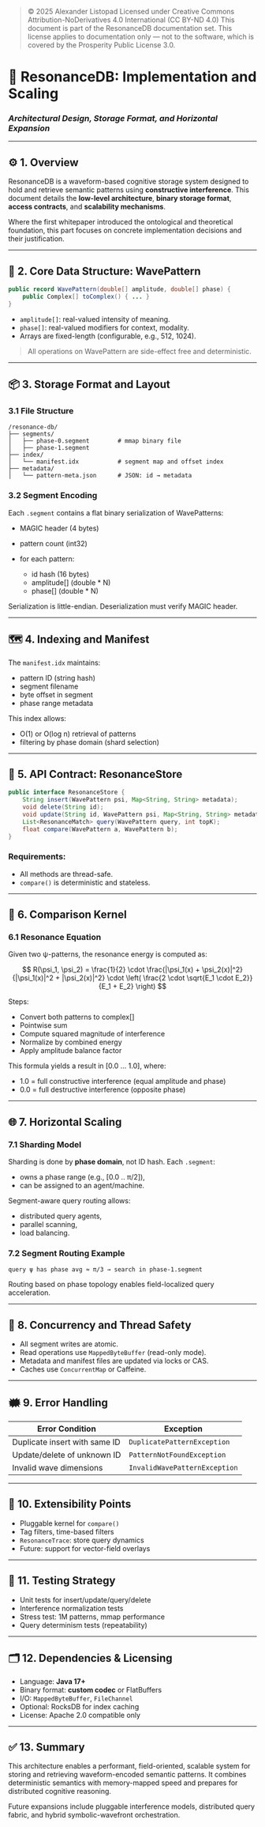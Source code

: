 > © 2025 Alexander Listopad
> Licensed under Creative Commons Attribution-NoDerivatives 4.0 International (CC BY-ND 4.0)
> This document is part of the ResonanceDB documentation set.
> This license applies to documentation only — not to the software, which is covered by the Prosperity Public License 3.0.

# 🧱 ResonanceDB: Implementation and Scaling

### *Architectural Design, Storage Format, and Horizontal Expansion*

---

## ⚙️ 1. Overview

ResonanceDB is a waveform-based cognitive storage system designed to hold and retrieve semantic patterns using **constructive interference**. This document details the **low-level architecture**, **binary storage format**, **access contracts**, and **scalability mechanisms**.

Where the first whitepaper introduced the ontological and theoretical foundation, this part focuses on concrete implementation decisions and their justification.

---

## 🧩 2. Core Data Structure: WavePattern

```java
public record WavePattern(double[] amplitude, double[] phase) {
    public Complex[] toComplex() { ... }
}
```

* `amplitude[]`: real-valued intensity of meaning.
* `phase[]`: real-valued modifiers for context, modality.
* Arrays are fixed-length (configurable, e.g., 512, 1024).

> All operations on WavePattern are side-effect free and deterministic.

---

## 📦 3. Storage Format and Layout

### 3.1 File Structure

```
/resonance-db/
├── segments/
│   ├── phase-0.segment        # mmap binary file
│   ├── phase-1.segment
├── index/
│   └── manifest.idx           # segment map and offset index
├── metadata/
│   └── pattern-meta.json      # JSON: id → metadata
```

### 3.2 Segment Encoding

Each `.segment` contains a flat binary serialization of WavePatterns:

* MAGIC header (4 bytes)
* pattern count (int32)
* for each pattern:

  * id hash (16 bytes)
  * amplitude\[] (double \* N)
  * phase\[] (double \* N)

Serialization is little-endian. Deserialization must verify MAGIC header.

---

## 🗺️ 4. Indexing and Manifest

The `manifest.idx` maintains:

* pattern ID (string hash)
* segment filename
* byte offset in segment
* phase range metadata

This index allows:

* O(1) or O(log n) retrieval of patterns
* filtering by phase domain (shard selection)

---

## 🚀 5. API Contract: ResonanceStore

```java
public interface ResonanceStore {
    String insert(WavePattern psi, Map<String, String> metadata);
    void delete(String id);
    void update(String id, WavePattern psi, Map<String, String> metadata);
    List<ResonanceMatch> query(WavePattern query, int topK);
    float compare(WavePattern a, WavePattern b);
}
```

### Requirements:
* All methods are thread-safe.
* `compare()` is deterministic and stateless.

---

## 🧲 6. Comparison Kernel

### 6.1 Resonance Equation

Given two ψ-patterns, the resonance energy is computed as:

$$
R(\psi_1, \psi_2) = \frac{1}{2} \cdot \frac{|\psi_1(x) + \psi_2(x)|^2}{|\psi_1(x)|^2 + |\psi_2(x)|^2} \cdot \left( \frac{2 \cdot \sqrt{E_1 \cdot E_2}}{E_1 + E_2} \right)
$$

Steps:

* Convert both patterns to complex\[]
* Pointwise sum
* Compute squared magnitude of interference
* Normalize by combined energy
* Apply amplitude balance factor

This formula yields a result in \[0.0 ... 1.0], where:

* 1.0 = full constructive interference (equal amplitude and phase)
* 0.0 = full destructive interference (opposite phase)

---

## 🌐 7. Horizontal Scaling

### 7.1 Sharding Model

Sharding is done by **phase domain**, not ID hash. Each `.segment`:

* owns a phase range (e.g., \[0.0 .. π/2]),
* can be assigned to an agent/machine.

Segment-aware query routing allows:

* distributed query agents,
* parallel scanning,
* load balancing.

### 7.2 Segment Routing Example

```
query ψ has phase avg ≈ π/3 → search in phase-1.segment
```

Routing based on phase topology enables field-localized query acceleration.

---

## 🧵 8. Concurrency and Thread Safety

* All segment writes are atomic.
* Read operations use `MappedByteBuffer` (read-only mode).
* Metadata and manifest files are updated via locks or CAS.
* Caches use `ConcurrentMap` or Caffeine.

---

## 🗰️ 9. Error Handling

| Error Condition               | Exception                     |
| ----------------------------- | ----------------------------- |
| Duplicate insert with same ID | `DuplicatePatternException`   |
| Update/delete of unknown ID   | `PatternNotFoundException`    |
| Invalid wave dimensions       | `InvalidWavePatternException` |

---

## 🔧 10. Extensibility Points

* Pluggable kernel for `compare()`
* Tag filters, time-based filters
* `ResonanceTrace`: store query dynamics
* Future: support for vector-field overlays

---

## 🧪 11. Testing Strategy

* Unit tests for insert/update/query/delete
* Interference normalization tests
* Stress test: 1M patterns, mmap performance
* Query determinism tests (repeatability)

---

## 🗂️ 12. Dependencies & Licensing

* Language: **Java 17+**
* Binary format: **custom codec** or FlatBuffers
* I/O: `MappedByteBuffer`, `FileChannel`
* Optional: RocksDB for index caching
* License: Apache 2.0 compatible only

---

## ✅ 13. Summary

This architecture enables a performant, field-oriented, scalable system for storing and retrieving waveform-encoded semantic patterns. It combines deterministic semantics with memory-mapped speed and prepares for distributed cognitive reasoning.

Future expansions include pluggable interference models, distributed query fabric, and hybrid symbolic-wavefront orchestration.
